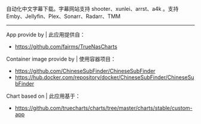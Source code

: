自动化中文字幕下载。字幕网站支持 shooter、xunlei、arrst、a4k 。支持 Emby、Jellyfin、Plex、Sonarr、Radarr、TMM

---

App provide by | 此应用提供自：

- https://github.com/fairms/TrueNasCharts

Container image provide by | 使用容器项目：

- https://github.com/ChineseSubFinder/ChineseSubFinder
- https://hub.docker.com/repository/docker/ChineseSubFinder/ChineseSubFinder

Chart based on | 此应用基于：

- https://github.com/truecharts/charts/tree/master/charts/stable/custom-app